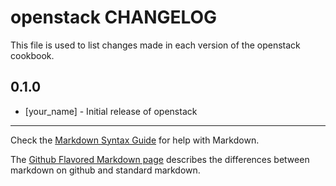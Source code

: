 # openstack CHANGELOG

This file is used to list changes made in each version of the openstack cookbook.

## 0.1.0
- [your_name] - Initial release of openstack

- - -
Check the [Markdown Syntax Guide](http://daringfireball.net/projects/markdown/syntax) for help with Markdown.

The [Github Flavored Markdown page](http://github.github.com/github-flavored-markdown/) describes the differences between markdown on github and standard markdown.
